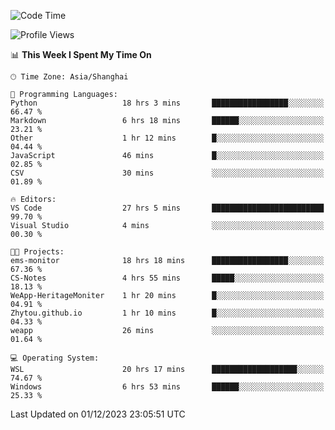<!--START_SECTION:waka-->
![Code Time](http://img.shields.io/badge/Code%20Time-1%2C419%20hrs%2051%20mins-blue)

![Profile Views](http://img.shields.io/badge/Profile%20Views-0-blue)

📊 **This Week I Spent My Time On** 

```text
🕑︎ Time Zone: Asia/Shanghai

💬 Programming Languages: 
Python                   18 hrs 3 mins       █████████████████░░░░░░░░   66.47 % 
Markdown                 6 hrs 18 mins       ██████░░░░░░░░░░░░░░░░░░░   23.21 % 
Other                    1 hr 12 mins        █░░░░░░░░░░░░░░░░░░░░░░░░   04.44 % 
JavaScript               46 mins             █░░░░░░░░░░░░░░░░░░░░░░░░   02.85 % 
CSV                      30 mins             ░░░░░░░░░░░░░░░░░░░░░░░░░   01.89 % 

🔥 Editors: 
VS Code                  27 hrs 5 mins       █████████████████████████   99.70 % 
Visual Studio            4 mins              ░░░░░░░░░░░░░░░░░░░░░░░░░   00.30 % 

🐱‍💻 Projects: 
ems-monitor              18 hrs 18 mins      █████████████████░░░░░░░░   67.36 % 
CS-Notes                 4 hrs 55 mins       █████░░░░░░░░░░░░░░░░░░░░   18.13 % 
WeApp-HeritageMoniter    1 hr 20 mins        █░░░░░░░░░░░░░░░░░░░░░░░░   04.91 % 
Zhytou.github.io         1 hr 10 mins        █░░░░░░░░░░░░░░░░░░░░░░░░   04.33 % 
weapp                    26 mins             ░░░░░░░░░░░░░░░░░░░░░░░░░   01.64 % 

💻 Operating System: 
WSL                      20 hrs 17 mins      ███████████████████░░░░░░   74.67 % 
Windows                  6 hrs 53 mins       ██████░░░░░░░░░░░░░░░░░░░   25.33 % 
```


 Last Updated on 01/12/2023 23:05:51 UTC
<!--END_SECTION:waka-->